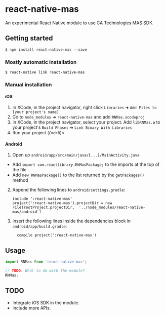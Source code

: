 
# react-native-mas

An experimental React Native module to use CA Technologies MAS SDK.

## Getting started

`$ npm install react-native-mas --save`

### Mostly automatic installation

`$ react-native link react-native-mas`

### Manual installation


#### iOS

1. In XCode, in the project navigator, right click `Libraries` ➜ `Add Files to [your project's name]`
2. Go to `node_modules` ➜ `react-native-mas` and add `RNMas.xcodeproj`
3. In XCode, in the project navigator, select your project. Add `libRNMas.a` to your project's `Build Phases` ➜ `Link Binary With Libraries`
4. Run your project (`Cmd+R`)<

#### Android

1. Open up `android/app/src/main/java/[...]/MainActivity.java`
  - Add `import com.reactlibrary.RNMasPackage;` to the imports at the top of the file
  - Add `new RNMasPackage()` to the list returned by the `getPackages()` method
2. Append the following lines to `android/settings.gradle`:
  	```
  	include ':react-native-mas'
  	project(':react-native-mas').projectDir = new File(rootProject.projectDir, 	'../node_modules/react-native-mas/android')
  	```
3. Insert the following lines inside the dependencies block in `android/app/build.gradle`:
  	```
      compile project(':react-native-mas')
  	```


## Usage
```javascript
import RNMas from 'react-native-mas';

// TODO: What to do with the module?
RNMas;
```

## TODO

- Integrate iOS SDK in the module.
- Include more APIs.